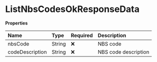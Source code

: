 # ListNbsCodesOkResponseData

**Properties**

| Name            | Type   | Required | Description          |
| :-------------- | :----- | :------- | :------------------- |
| nbsCode         | String | ❌       | NBS code             |
| codeDescription | String | ❌       | NBS code description |

<!-- This file was generated by liblab | https://liblab.com/ -->
